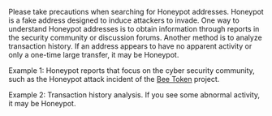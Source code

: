 Please take precautions when searching for Honeypot addresses. Honeypot is a fake address designed to induce attackers to invade. One way to understand Honeypot addresses is to obtain information through reports in the security community or discussion forums. Another method is to analyze transaction history. If an address appears to have no apparent activity or only a one-time large transfer, it may be Honeypot.

Example 1: Honeypot reports that focus on the cyber security community, such as the Honeypot attack incident of the [Bee Token](https://www.thebeetoken.com/) project.

Example 2: Transaction history analysis. If you see some abnormal activity, it may be Honeypot.

